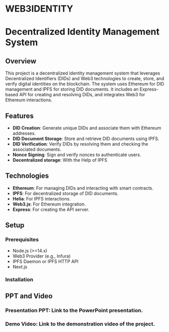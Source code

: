 # WEB3IDENTITY

# Decentralized Identity Management System

## Overview

This project is a decentralized identity management system that leverages Decentralized Identifiers (DIDs) and Web3 technologies to create, store, and verify digital identities on the blockchain. The system uses Ethereum for DID management and IPFS for storing DID documents. It includes an Express-based API for creating and resolving DIDs, and integrates Web3 for Ethereum interactions.

## Features

- **DID Creation**: Generate unique DIDs and associate them with Ethereum addresses.
- **DID Document Storage**: Store and retrieve DID documents using IPFS.
- **DID Verification**: Verify DIDs by resolving them and checking the associated documents.
- **Nonce Signing**: Sign and verify nonces to authenticate users.
- **Decentralized storage**: With the Help of IPFS

## Technologies

- **Ethereum**: For managing DIDs and interacting with smart contracts.
- **IPFS**: For decentralized storage of DID documents.
- **Helia**: For IPFS interactions.
- **Web3.js**: For Ethereum integration.
- **Express**: For creating the API server.

## Setup

### Prerequisites

- Node.js (>=14.x)
- Web3 Provider (e.g., Infura)
- IPFS Daemon or IPFS HTTP API
- Next.js

### Installation

## PPT and Video

### Presentation PPT: Link to the PowerPoint presentation.

### Demo Video: Link to the demonstration video of the project.
